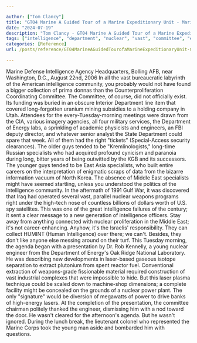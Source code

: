 ```yaml
---

author: ["Tom Clancy"]
title: "GT04 Marine A Guided Tour of a Marine Expeditionary Unit - Marine_split_165.html"
date: "2024-07-19"
description: "Tom Clancy - GT04 Marine A Guided Tour of a Marine Expeditionary Unit"
tags: ["intelligence", "department", "nuclear", "vast", "committee", "engineer", "specialist", "east", "marine", "agency", "community", "would", "energy", "could", "right", "guy", "tended", "middle", "might", "new", "agenda", "presentation", "young", "laser", "power"]
categories: [Reference]
url: /posts/reference/GT04MarineAGuidedTourofaMarineExpeditionaryUnit-marinesplit165html

---
```



Marine
Defense Intelligence Agency Headquarters, Bolling AFB, near Washington, D.C., August 22nd, 2006
In all the vast bureaucratic labyrinth of the American intelligence community, you probably would not have found a bigger collection of prima donnas than the Counterproliferation Coordinating Committee. The Committee, of course, did not officially exist. Its funding was buried in an obscure Interior Department line item that covered long-forgotten uranium mining subsidies to a holding company in Utah. Attendees for the every-Tuesday-morning meetings were drawn from the CIA, various imagery agencies, all four military services, the Department of Energy labs, a sprinkling of academic physicists and engineers, an FBI deputy director, and whatever senior analyst the State Department could spare that week. All of them had the right "tickets" (Special-Access security clearances). The older guys tended to be "Kremlinologists," long-time Russian specialists who had acquired profound cynicism and paranoia during long, bitter years of being outwitted by the KGB and its successors. The younger guys tended to be East Asia specialists, who built entire careers on the interpretation of enigmatic scraps of data from the bizarre information vacuum of North Korea. The absence of Middle East specialists might have seemed startling, unless you understood the politics of the intelligence community. In the aftermath of 1991 Gulf War, it was discovered that Iraq had operated several vast, parallel nuclear weapons programs right under the high-tech nose of countless billions of dollars worth of U.S. spy satellites. This was one of the great intelligence failures of the century; it sent a clear message to a new generation of intelligence officers. Stay away from anything connected with nuclear proliferation in the Middle East; it's not career-enhancing. Anyhow, it's the Israelis' responsibility. They can collect HUMINT (Human Intelligence) over there; we can't. Besides, they don't like anyone else messing around on their turf.
This Tuesday morning, the agenda began with a presentation by Dr. Rob Kennelly, a young nuclear engineer from the Department of Energy's Oak Ridge National Laboratory. He was describing new developments in laser-based gaseous isotope separation to extract plutonium from spent reactor fuel. Conventional extraction of weapons-grade fissionable material required construction of vast industrial complexes that were impossible to hide. But this laser plasma technique could be scaled down to machine-shop dimensions; a complete facility might be concealed on the grounds of a nuclear power plant. The only "signature" would be diversion of megawatts of power to drive banks of high-energy lasers. At the completion of the presentation, the committee chairman politely thanked the engineer, dismissing him with a nod toward the door. He wasn't cleared for the afternoon's agenda. But he wasn't ignored. During the lunch break, the lieutenant colonel who represented the Marine Corps took the young man aside and bombarded him with questions.
